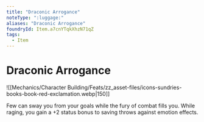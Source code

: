 ```yaml
---
title: "Draconic Arrogance"
noteType: ":luggage:"
aliases: "Draconic Arrogance"
foundryId: Item.a7cnYTqkXhzN71qZ
tags:
  - Item
---
```


# Draconic Arrogance
![[Mechanics/Character Building/Feats/zz_asset-files/icons-sundries-books-book-red-exclamation.webp|150]]

Few can sway you from your goals while the fury of combat fills you. While raging, you gain a +2 status bonus to saving throws against emotion effects.
